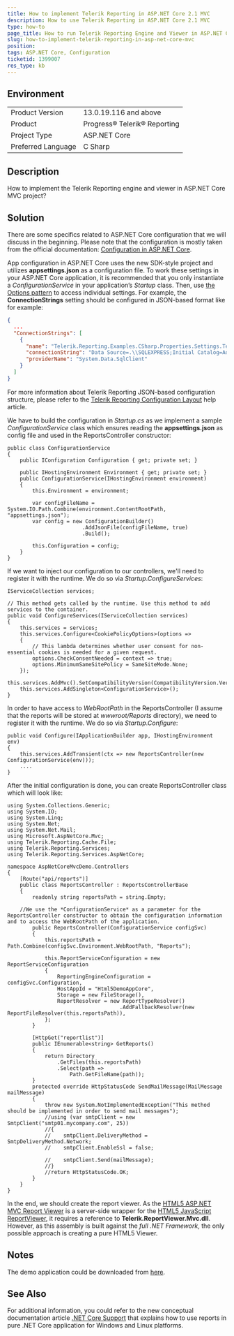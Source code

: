 ```yaml
---
title: How to implement Telerik Reporting in ASP.NET Core 2.1 MVC
description: How to use Telerik Reporting in ASP.NET Core 2.1 MVC
type: how-to
page_title: How to run Telerik Reporting Engine and Viewer in ASP.NET Core 2.1 MVC
slug: how-to-implement-telerik-reporting-in-asp-net-core-mvc
position: 
tags: ASP.NET Core, Configuration
ticketid: 1399007
res_type: kb
---
```


## Environment
<table>
	<tr>
		<td>Product Version</td>
		<td>13.0.19.116 and above</td>
	</tr>
	<tr>
		<td>Product</td>
		<td>Progress® Telerik® Reporting</td>
	</tr>
	<tr>
		<td>Project Type</td>
		<td>ASP.NET Core</td>
	</tr>
	<tr>
		<td>Preferred Language</td>
		<td>C Sharp</td>
	</tr>
</table>


## Description
How to implement the Telerik Reporting engine and viewer in ASP.NET Core MVC project?

## Solution
There are some specifics related to ASP.NET Core configuration that we will discuss in the beginning.  Please note that the configuration is mostly taken from the official documentation: [Configuration in ASP.NET Core](https://docs.microsoft.com/en-us/aspnet/core/fundamentals/configuration/index?view=aspnetcore-2.2).

App configuration in ASP.NET Core uses the new SDK-style project and utilizes **appsettings.json** as a configuration file. To work these settings in your ASP.NET Core application, it is recommended that you only instantiate a *ConfigurationService* in your application’s *Startup* class. Then, use [the Options pattern](https://docs.microsoft.com/en-us/aspnet/core/fundamentals/configuration/options?view=aspnetcore-2.2) to access individual settings. For example, the **ConnectionStrings** setting should be configured in JSON-based format like for example:

```JSON
{
  ...
  "ConnectionStrings": [
    {
      "name": "Telerik.Reporting.Examples.CSharp.Properties.Settings.TelerikConnectionString",
      "connectionString": "Data Source=.\\SQLEXPRESS;Initial Catalog=AdventureWorks;Integrated Security=true",
      "providerName": "System.Data.SqlClient"
    }
  ]
}
```
For more information about Telerik Reporting JSON-based configuration structure, please refer to the [Telerik Reporting Configuration Layout](../configuring-telerik-reporting#telerik-reporting-configuration-layout) help article.

We have to build the configuration in *Startup.cs* as we implement a sample *ConfigurationService* class which ensures reading the **appsettings.json** as config file and used in the ReportsController constructor:
```CSharp
public class ConfigurationService
{
    public IConfiguration Configuration { get; private set; }
 
    public IHostingEnvironment Environment { get; private set; }
    public ConfigurationService(IHostingEnvironment environment)
    {
        this.Environment = environment;
 
        var configFileName = System.IO.Path.Combine(environment.ContentRootPath, "appsettings.json");
        var config = new ConfigurationBuilder()
                        .AddJsonFile(configFileName, true)
                        .Build();
 
        this.Configuration = config;
    }
}
```
If we want to inject our configuration to our controllers, we'll need to register it with the runtime. We do so via *Startup.ConfigureServices*:
```CSharp
IServiceCollection services;
 
// This method gets called by the runtime. Use this method to add services to the container.
public void ConfigureServices(IServiceCollection services)
{
    this.services = services;
    this.services.Configure<CookiePolicyOptions>(options =>
    {
        // This lambda determines whether user consent for non-essential cookies is needed for a given request.
        options.CheckConsentNeeded = context => true;
        options.MinimumSameSitePolicy = SameSiteMode.None;
    });
    this.services.AddMvc().SetCompatibilityVersion(CompatibilityVersion.Version_2_2);
    this.services.AddSingleton<ConfigurationService>();
}
```

In order to have access to *WebRootPath* in the ReportsController (I assume that the reports will be stored at *wwwroot/Reports* directory), we need to register it with the runtime. We do so via *Startup.Configure*:
```CSharp
public void Configure(IApplicationBuilder app, IHostingEnvironment env)
{
    this.services.AddTransient(ctx => new ReportsController(new ConfigurationService(env)));
    ....
}
```
After the initial configuration is done, you can create ReportsController class which will look like:
```CSharp
using System.Collections.Generic;
using System.IO;
using System.Linq;
using System.Net;
using System.Net.Mail;
using Microsoft.AspNetCore.Mvc;
using Telerik.Reporting.Cache.File;
using Telerik.Reporting.Services;
using Telerik.Reporting.Services.AspNetCore;
 
namespace AspNetCoreMvcDemo.Controllers
{
    [Route("api/reports")]
    public class ReportsController : ReportsControllerBase
    {
        readonly string reportsPath = string.Empty;
 	
	//We use the *ConfigurationService* as a parameter for the ReportsController constructor to obtain the configuration information and to access the WebRootPath of the application.
        public ReportsController(ConfigurationService configSvc)
        {
            this.reportsPath = Path.Combine(configSvc.Environment.WebRootPath, "Reports");
 
            this.ReportServiceConfiguration = new ReportServiceConfiguration
            {
                ReportingEngineConfiguration = configSvc.Configuration,
                HostAppId = "Html5DemoAppCore",
                Storage = new FileStorage(),
                ReportResolver = new ReportTypeResolver()
                                    .AddFallbackResolver(new ReportFileResolver(this.reportsPath)),
            };
        }
 
        [HttpGet("reportlist")]
        public IEnumerable<string> GetReports()
        {
            return Directory
                .GetFiles(this.reportsPath)
                .Select(path =>
                    Path.GetFileName(path));
        }
        protected override HttpStatusCode SendMailMessage(MailMessage mailMessage)
        {
            throw new System.NotImplementedException("This method should be implemented in order to send mail messages");
            //using (var smtpClient = new SmtpClient("smtp01.mycompany.com", 25))
            //{
            //    smtpClient.DeliveryMethod = SmtpDeliveryMethod.Network;
            //    smtpClient.EnableSsl = false;
 
            //    smtpClient.Send(mailMessage);
            //}
            //return HttpStatusCode.OK;
        }
    }
}
```

In the end, we should create the report viewer. As the [HTML5 ASP.NET MVC Report Viewer](../mvc-report-viewer-extension-overview) is a server-side wrapper for the [HTML5 JavaScript ReportViewer](../html5-report-viewer), it requires a reference to **Telerik.ReportViewer.Mvc.dll**. However, as this assembly is built against the *full .NET Framework*, the only possible approach is creating a pure HTML5 Viewer.

## Notes
The demo application could be downloaded from [here](https://www.telerik.com/docs/default-source/knowledgebasearticleattachments/reporting/aspnetcoremvcdemo.zip?sfvrsn=32676553_2).

## See Also
For additional information, you could refer to the new conceptual documentation article [.NET Core Support](../use-reports-in-net-core-apps) that explains how to use reports in pure .NET Core application for Windows and Linux platforms.
